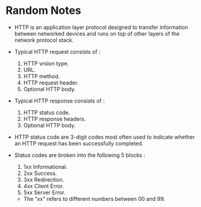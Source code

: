 # Random Notes

- HTTP is an application layer protocol designed to transfer information between networked devices and runs on top of other layers of the network protocol stack.

- Typical HTTP request consists of :
  1. HTTP vrsion type.
  2. URL.
  3. HTTP method.
  4. HTTP request header.
  5. Optional HTTP body.

- Typical HTTP response consists of :
  1. HTTP status code.
  2. HTTP response headers.
  3. Optional HTTP body.

- HTTP status code are 3-digit codes most often used to indicate whether an HTTP request has been successfully completed.

- Status codes are broken into the following 5 blocks :
  1. 1xx Informational.
  2. 2xx Success.
  3. 3xx Redirection.
  4. 4xx Client Error.
  5. 5xx Server Error.
  - The “xx” refers to different numbers between 00 and 99.
